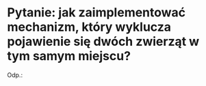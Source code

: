 # Pytanie: jak zaimplementować mechanizm, który wyklucza pojawienie się dwóch zwierząt w tym samym miejscu?
Odp.:
